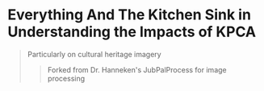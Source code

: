 # Everything And The Kitchen Sink in Understanding the Impacts of KPCA

> Particularly on cultural heritage imagery
>> Forked from Dr. Hanneken's JubPalProcess for image processing
